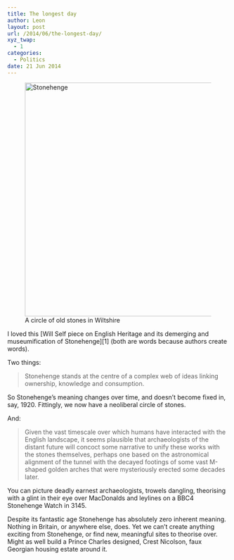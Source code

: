 ```yaml
---
title: The longest day
author: Leon
layout: post
url: /2014/06/the-longest-day/
xyz_twap:
  - 1
categories:
  - Politics
date: 21 Jun 2014
---
```

<figure class="figure alignnone"><img class="full-bleed" src="http://leonpaternoster.com/wp-content/uploads/2014/06/stonehenge.jpeg" alt="Stonehenge" width="850" height="531" /><figcaption class="secondary">A circle of old stones in Wiltshire</figcaption></figure> 
I loved this [Will Self piece on English Heritage and its demerging and museumification of Stonehenge][1] (both are words because authors create words).

Two things:

> Stonehenge stands at the centre of a complex web of ideas linking ownership, knowledge and consumption.

So Stonehenge’s meaning changes over time, and doesn’t become fixed in, say, 1920. Fittingly, we now have a neoliberal circle of stones.

And:

> Given the vast timescale over which humans have interacted with the English landscape, it seems plausible that archaeologists of the distant future will concoct some narrative to unify these works with the stones themselves, perhaps one based on the astronomical alignment of the tunnel with the decayed footings of some vast M-shaped golden arches that were mysteriously erected some decades later.

You can picture deadly earnest archaeologists, trowels dangling, theorising with a glint in their eye over MacDonalds and leylines on a BBC4 Stonehenge Watch in 3145.

Despite its fantastic age Stonehenge has absolutely zero inherent meaning. Nothing in Britain, or anywhere else, does. Yet we can’t create anything exciting from Stonehenge, or find new, meaningful sites to theorise over. Might as well build a Prince Charles designed, Crest Nicolson, faux Georgian housing estate around it.

 [1]: http://www.theguardian.com/books/2014/jun/21/from-heritage-to-heretics-stonehenge-making-history